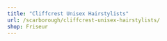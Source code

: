 ```yaml
---
title: "Cliffcrest Unisex Hairstylists"
url: /scarborough/cliffcrest-unisex-hairstylists/
shop: Friseur
---
```

